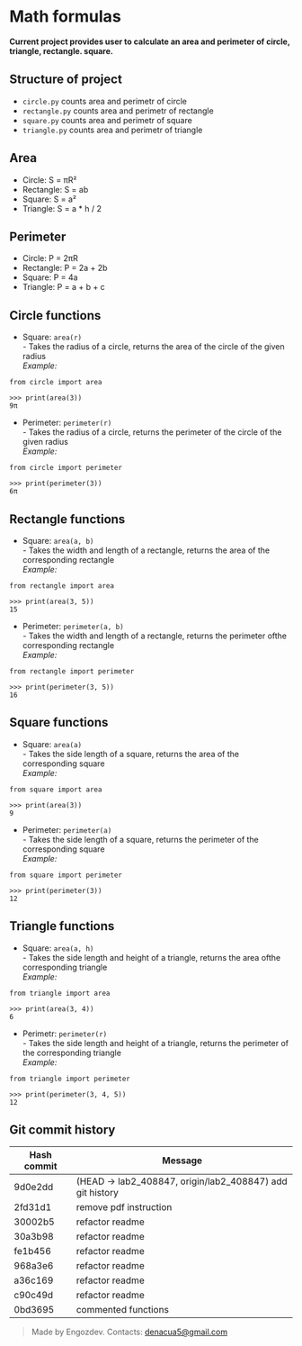 # Math formulas

**Current project provides user to calculate an area and
perimeter of circle, triangle, rectangle. square.**

## Structure of project

* `circle.py` counts area and perimetr of circle
* `rectangle.py` counts area and perimetr of rectangle
* `square.py` counts area and perimetr of square
* `triangle.py` counts area and perimetr of triangle

## Area

- Circle: S = πR²
- Rectangle: S = ab
- Square: S = a²
- Triangle: S = a * h / 2

## Perimeter

- Circle: P = 2πR
- Rectangle: P = 2a + 2b
- Square: P = 4a
- Triangle: P = a + b + c

## Circle functions

- Square: `area(r)` \
  \- Takes the radius of a circle, returns the area of ​​the circle of the given radius \
  _Example:_

```
from circle import area

>>> print(area(3))
9π
```

- Perimeter: `perimeter(r)` \
  \- Takes the radius of a circle, returns the perimeter of ​​the circle of the given radius \
  _Example:_

```
from circle import perimeter

>>> print(perimeter(3))
6π
```

## Rectangle functions

- Square: `area(a, b)` \
  \- Takes the width and length of a rectangle, returns the area of ​​the corresponding rectangle \
  _Example:_

```
from rectangle import area

>>> print(area(3, 5))
15
```

- Perimeter: `perimeter(a, b)` \
  \- Takes the width and length of a rectangle, returns the perimeter of ​​the corresponding rectangle \
  _Example:_

```
from rectangle import perimeter

>>> print(perimeter(3, 5)) 
16
```

## Square functions

- Square: `area(a)` \
  \- Takes the side length of a square, returns the area of ​​the corresponding square \
  _Example:_ 

```
from square import area

>>> print(area(3))
9
```

- Perimeter: `perimeter(a)` \
  \- Takes the side length of a square, returns the perimeter of ​​the corresponding square \
  _Example:_ 

```
from square import perimeter

>>> print(perimeter(3))
12
```

## Triangle functions

- Square: `area(a, h)` \
  \- Takes the side length and height of a triangle, returns the area of ​​the corresponding triangle \
  _Example:_

```
from triangle import area

>>> print(area(3, 4)) 
6
```

- Perimetr: `perimeter(r)` \
  \- Takes the side length and height of a triangle, returns the perimeter of ​​the corresponding triangle \
  _Example:_

```
from triangle import perimeter

>>> print(perimeter(3, 4, 5))
12
```

## Git commit history

| Hash commit | Message                                                   |
|-------------|-----------------------------------------------------------| 
| 9d0e2dd     | (HEAD -> lab2_408847, origin/lab2_408847) add git history | 
| 2fd31d1     | remove pdf instruction                                    |
| 30002b5     | refactor readme                                           | 
| 30a3b98     | refactor readme                                           | 
| fe1b456     | refactor readme                                           | 
| 968a3e6     | refactor readme                                           |                                        
| a36c169     | refactor readme                                           |                                         
| c90c49d     | refactor readme                                           |                                           
| 0bd3695     | commented functions                                       |

> Made by Engozdev. Contacts: <denacua5@gmail.com> 
